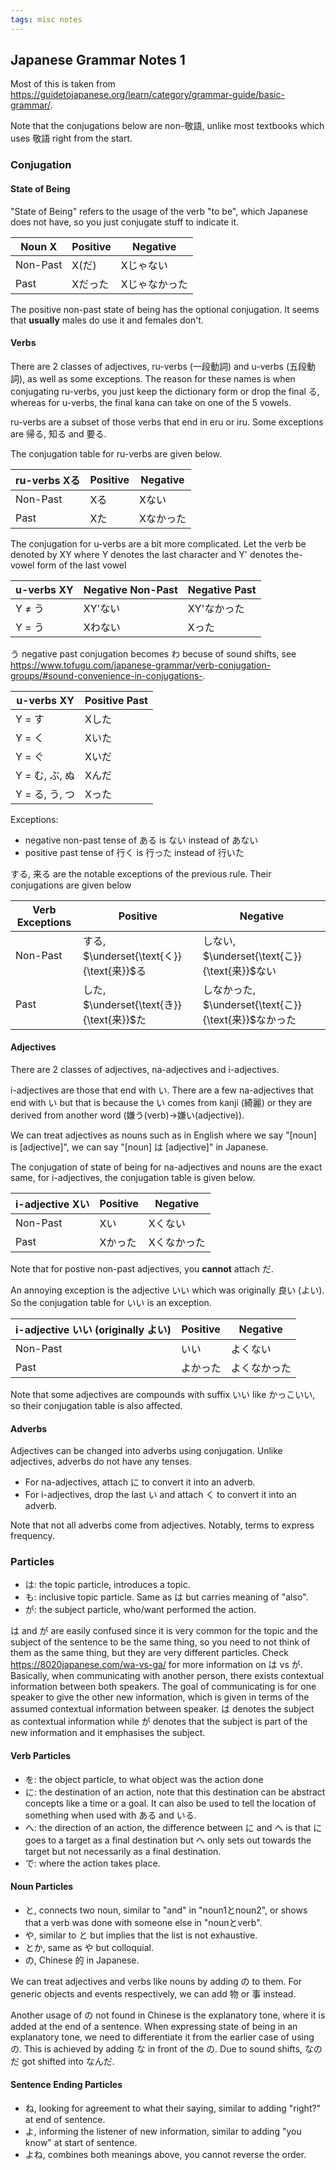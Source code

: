 ```yaml
---
tags: misc notes
---
```


## Japanese Grammar Notes 1

Most of this is taken from <https://guidetojapanese.org/learn/category/grammar-guide/basic-grammar/>.

Note that the conjugations below are non-敬語, unlike most textbooks which uses 敬語 right from the start.

### Conjugation

#### State of Being

"State of Being" refers to the usage of the verb "to be", which Japanese does not have, so you just conjugate stuff to indicate it.

| Noun X   | Positive | Negative      |
| -------- | -------- | ------------- |
| Non-Past | X(だ)    | Xじゃない     |
| Past     | Xだった  | Xじゃなかった |

The positive non-past state of being has the optional conjugation. It seems that **usually** males do use it and females don't.

#### Verbs

There are 2 classes of adjectives, ru-verbs (一段動詞) and u-verbs (五段動詞), as well as some exceptions. The reason for these names is when conjugating ru-verbs, you just keep the dictionary form or drop the final る, whereas for u-verbs, the final kana can take on one of the 5 vowels.

ru-verbs are a subset of those verbs that end in eru or iru. Some exceptions are 帰る, 知る and 要る.

The conjugation table for ru-verbs are given below.

| ru-verbs Xる | Positive | Negative  |
| ------------ | -------- | --------- |
| Non-Past     | Xる      | Xない     |
| Past         | Xた      | Xなかった |

The conjugation for u-verbs are a bit more complicated. Let the verb be denoted by XY where Y denotes the last character and Y' denotes the-vowel form of the last vowel

| u-verbs XY     | Negative Non-Past  | Negative Past |
| -------------- | ------------- | ------------- |
| Y ≠ う      | XY'ない           | XY'なかった   |
| Y = う         | Xわない           | Xった         |

う negative past conjugation becomes わ becuse of sound shifts, see <https://www.tofugu.com/japanese-grammar/verb-conjugation-groups/#sound-convenience-in-conjugations->.

| u-verbs XY     | Positive Past |
| -------------- | ----------------- |
| Y = す         | Xした         |
| Y = く         | Xいた         |
| Y = ぐ         | Xいだ         |
| Y = む, ぶ, ぬ  | Xんだ         |
| Y = る, う, つ  | Xった         | 

Exceptions:

- negative non-past tense of ある is ない instead of あない
- positive past tense of 行く is 行った instead of 行いた

する, 来る are the notable exceptions of the previous rule. Their conjugations are given below

| Verb Exceptions | Positive                                  | Negative                                              |
| --------------- | ----------------------------------------- | ----------------------------------------------------- |
| Non-Past        | する, $\underset{\text{く}}{\text{来}}$る | しない, $\underset{\text{こ}}{\text{来}}$ない         |
| Past            | した, $\underset{\text{き}}{\text{来}}$た | しなかった, $\underset{\text{こ}}{\text{来}}$なかった |

#### Adjectives

There are 2 classes of adjectives, na-adjectives and i-adjectives.

i-adjectives are those that end with い. There are a few na-adjectives that end with い but that is because the い comes from kanji (綺麗) or they are derived from another word (嫌う(verb)→嫌い(adjective)).

We can treat adjectives as nouns such as in English where we say "[noun] is [adjective]", we can say "[noun] は [adjective]" in Japanese.

The conjugation of state of being for na-adjectives and nouns are the exact same, for i-adjectives, the conjugation table is given below.

| i-adjective Xい | Positive | Negative    |
| --------------- | -------- | ----------- |
| Non-Past        | Xい      | Xくない     |
| Past            | Xかった  | Xくなかった |

Note that for postive non-past adjectives, you **cannot** attach だ.

An annoying exception is the adjective いい which was originally 良い (よい). So the conjugation table for いい is an exception.

| i-adjective いい (originally よい) | Positive | Negative     |
| ---------------------------------- | -------- | ------------ |
| Non-Past                           | いい     | よくない     |
| Past                               | よかった | よくなかった |

Note that some adjectives are compounds with suffix いい like かっこいい, so their conjugation table is also affected.

#### Adverbs

Adjectives can be changed into adverbs using conjugation. Unlike adjectives, adverbs do not have any tenses.

- For na-adjectives, attach に to convert it into an adverb.
- For i-adjectives, drop the last い and attach く to convert it into an adverb.

Note that not all adverbs come from adjectives. Notably, terms to express frequency.

### Particles

- は: the topic particle, introduces a topic.
- も: inclusive topic particle. Same as は but carries meaning of "also".
- が: the subject particle, who/want performed the action.

は and が are easily confused since it is very common for the topic and the subject of the sentence to be the same thing, so you need to not think of them as the same thing, but they are very different particles. Check <https://8020japanese.com/wa-vs-ga/> for more information on は vs が. Basically, when communicating with another person, there exists contextual information between both speakers.   The goal of communicating is for one speaker to give the other new information, which is given in terms of the assumed contextual information between speaker. は denotes the subject as contextual information while が denotes that the subject is part of the new information and it emphasises the subject.

#### Verb Particles

- を: the object particle, to what object was the action done
- に: the destination of an action, note that this destination can be abstract concepts like a time or a goal. It can also be used to tell the location of something when used with ある and いる.
- へ: the direction of an action, the difference between に and へ is that に goes to a target as a final destination but へ only sets out towards the target but not necessarily as a final destination.
- で: where the action takes place.

#### Noun Particles

- と, connects two noun, similar to "and" in "noun1とnoun2", or shows that a verb was done with someone else in "nounとverb".
- や, similar to と but implies that the list is not exhaustive.
- とか, same as や but colloquial.
- の, Chinese 的 in Japanese.

We can treat adjectives and verbs like nouns by adding の to them. For generic objects and events respectively, we can add 物 or 事 instead.

Another usage of の not found in Chinese is the explanatory tone, where it is added at the end of a sentence. When expressing state of being in an explanatory tone, we need to differentiate it from the earlier case of using の. This is achieved by adding な in front of the の. Due to sound shifts, なのだ got shifted into なんだ.

#### Sentence Ending Particles

- ね, looking for agreement to what their saying, similar to adding "right?" at end of sentence.
- よ, informing the listener of new information, similar to adding "you know" at start of sentence.
- よね, combines both meanings above, you cannot reverse the order.
